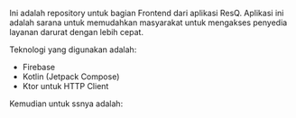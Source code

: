 Ini adalah repository untuk bagian Frontend dari aplikasi ResQ. Aplikasi ini adalah sarana untuk memudahkan masyarakat untuk mengakses penyedia layanan darurat dengan lebih cepat.

Teknologi yang digunakan adalah:
- Firebase
- Kotlin (Jetpack Compose)
- Ktor untuk HTTP Client

Kemudian untuk ssnya adalah: 
